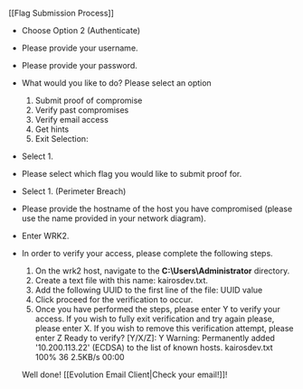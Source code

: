 [[Flag Submission Process]]
- Choose Option 2 (Authenticate)
- Please provide your username.
- Please provide your password.
- What would you like to do?
	Please select an option
	1. Submit proof of compromise
	2. Verify past compromises
	3. Verify email access
	4. Get hints
	5. Exit
	Selection:
- Select 1.
- Please select which flag you would like to submit proof for.
- Select 1. (Perimeter Breach)
- Please provide the hostname of the host you have compromised (please use the name provided in your network diagram).
- Enter WRK2.
- In order to verify your access, please complete the following steps.
	1. On the wrk2 host, navigate to the **C:\Users\Administrator** directory.
	2. Create a text file with this name: kairosdev.txt.
	3. Add the following UUID to the first line of the file: UUID value
	4. Click proceed for the verification to occur.
	5. Once you have performed the steps, please enter Y to verify your access.
	If you wish to fully exit verification and try again please, please enter X.
	If you wish to remove this verification attempt, please enter Z
	Ready to verify? [Y/X/Z]: Y
	Warning: Permanently added '10.200.113.22' (ECDSA) to the list of known hosts.
	kairosdev.txt                                     100%   36     2.5KB/s   00:00    
	
	Well done! [[Evolution Email Client|Check your email!]]!








